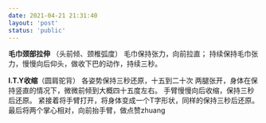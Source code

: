 ```yaml
---
date: 2021-04-21 21:31:40
layout: 'post'
status: 'public'
---
```


**毛巾颈部拉伸** （头前倾、颈椎弧度）
 毛巾保持张力，向前拉直；
持续保持毛巾张力，慢慢向后仰头，做收下巴的动作，持续三秒。

**I.T.Y收缩**（圆肩驼背）
各姿势保持三秒还原，十五到二十次
两腿张开，身体在保持竖直的情况下，微微前倾到大概四十五度左右。
手臂慢慢向后收缩，保持三秒后还原。
紧接着将手臂打开，将身体变成一个T字形状，同样的保持三秒后还原。
最后将两个掌心相对，向前抬手臂，做点赞zhuang
